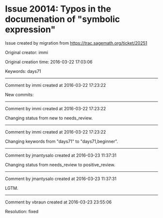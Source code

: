 # Issue 20014: Typos in the documenation of "symbolic expression"

Issue created by migration from https://trac.sagemath.org/ticket/20251

Original creator: immi

Original creation time: 2016-03-22 17:03:06

Keywords: days71




---

Comment by immi created at 2016-03-22 17:23:22

New commits:


---

Comment by immi created at 2016-03-22 17:23:22

Changing status from new to needs_review.


---

Comment by immi created at 2016-03-22 17:23:22

Changing keywords from "days71" to "days71,beginner".


---

Comment by jmantysalo created at 2016-03-23 11:37:31

Changing status from needs_review to positive_review.


---

Comment by jmantysalo created at 2016-03-23 11:37:31

LGTM.


---

Comment by vbraun created at 2016-03-23 23:55:06

Resolution: fixed
